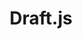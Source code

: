 ---
codehost: https://github.com/https://github.com/facebook/draft-js
facebook: https://code.facebook.com/projects
logohandle: draftjs
sort: draftjs
title: Draft.js
twitter: https://x.com/draft_js
website: https://draftjs.org/
---
